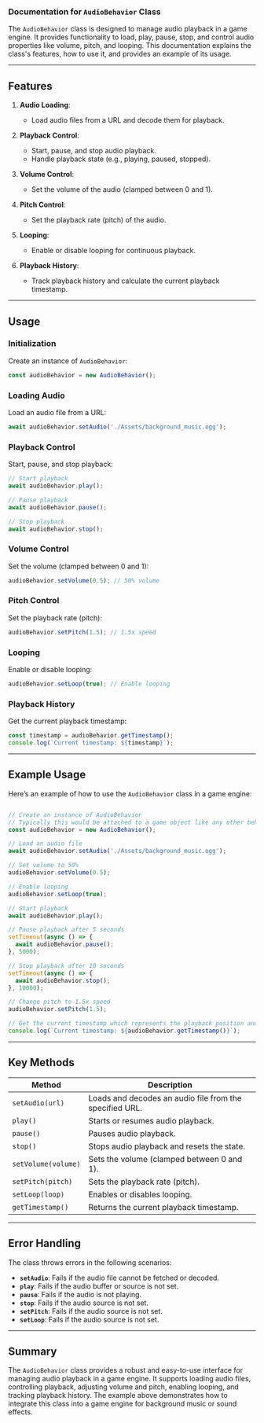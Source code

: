 ### Documentation for `AudioBehavior` Class

The `AudioBehavior` class is designed to manage audio playback in a game engine. It provides functionality to load, play, pause, stop, and control audio properties like volume, pitch, and looping. This documentation explains the class's features, how to use it, and provides an example of its usage.

---

## **Features**

1. **Audio Loading**:
    - Load audio files from a URL and decode them for playback.

2. **Playback Control**:
    - Start, pause, and stop audio playback.
    - Handle playback state (e.g., playing, paused, stopped).

3. **Volume Control**:
    - Set the volume of the audio (clamped between 0 and 1).

4. **Pitch Control**:
    - Set the playback rate (pitch) of the audio.

5. **Looping**:
    - Enable or disable looping for continuous playback.

6. **Playback History**:
    - Track playback history and calculate the current playback timestamp.

---

## **Usage**

### **Initialization**
Create an instance of `AudioBehavior`:

```typescript
const audioBehavior = new AudioBehavior();
```

### **Loading Audio**
Load an audio file from a URL:

```typescript
await audioBehavior.setAudio('./Assets/background_music.ogg');
```

### **Playback Control**
Start, pause, and stop playback:

```typescript
// Start playback
await audioBehavior.play();

// Pause playback
await audioBehavior.pause();

// Stop playback
await audioBehavior.stop();
```

### **Volume Control**
Set the volume (clamped between 0 and 1):

```typescript
audioBehavior.setVolume(0.5); // 50% volume
```

### **Pitch Control**
Set the playback rate (pitch):

```typescript
audioBehavior.setPitch(1.5); // 1.5x speed
```

### **Looping**
Enable or disable looping:

```typescript
audioBehavior.setLoop(true); // Enable looping
```

### **Playback History**
Get the current playback timestamp:

```typescript
const timestamp = audioBehavior.getTimestamp();
console.log(`Current timestamp: ${timestamp}`);
```

---

## **Example Usage**

Here’s an example of how to use the `AudioBehavior` class in a game engine:

```typescript

// Create an instance of AudioBehavior
// Typically this would be attached to a game object like any other behavior
const audioBehavior = new AudioBehavior();

// Load an audio file
await audioBehavior.setAudio('./Assets/background_music.ogg');

// Set volume to 50%
audioBehavior.setVolume(0.5);

// Enable looping
audioBehavior.setLoop(true);

// Start playback
await audioBehavior.play();

// Pause playback after 5 seconds
setTimeout(async () => {
  await audioBehavior.pause();
}, 5000);

// Stop playback after 10 seconds
setTimeout(async () => {
  await audioBehavior.stop();
}, 10000);

// Change pitch to 1.5x speed
audioBehavior.setPitch(1.5);

// Get the current timestamp which represents the playback position and not the actual time that has passed (it considers pauses and pitch changes)
console.log(`Current timestamp: ${audioBehavior.getTimestamp()}`);
```

---

## **Key Methods**

| Method               | Description                                                                 |
|----------------------|-----------------------------------------------------------------------------|
| `setAudio(url)`      | Loads and decodes an audio file from the specified URL.                     |
| `play()`             | Starts or resumes audio playback.                                           |
| `pause()`            | Pauses audio playback.                                                      |
| `stop()`             | Stops audio playback and resets the state.                                  |
| `setVolume(volume)`  | Sets the volume (clamped between 0 and 1).                                  |
| `setPitch(pitch)`    | Sets the playback rate (pitch).                                             |
| `setLoop(loop)`      | Enables or disables looping.                                                |
| `getTimestamp()`     | Returns the current playback timestamp.                                     |

---

## **Error Handling**

The class throws errors in the following scenarios:
- **`setAudio`**: Fails if the audio file cannot be fetched or decoded.
- **`play`**: Fails if the audio buffer or source is not set.
- **`pause`**: Fails if the audio is not playing.
- **`stop`**: Fails if the audio source is not set.
- **`setPitch`**: Fails if the audio source is not set.
- **`setLoop`**: Fails if the audio source is not set.

---

## **Summary**

The `AudioBehavior` class provides a robust and easy-to-use interface for managing audio playback in a game engine. It supports loading audio files, controlling playback, adjusting volume and pitch, enabling looping, and tracking playback history. The example above demonstrates how to integrate this class into a game engine for background music or sound effects.
